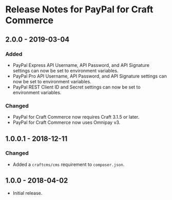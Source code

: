 # Release Notes for PayPal for Craft Commerce

## 2.0.0 - 2019-03-04

### Added
- PayPal Express API Username, API Password, and API Signature settings can now be set to environment variables.
- PayPal Pro API Username, API Password, and API Signature settings can now be set to environment variables.
- PayPal REST Client ID and Secret settings can now be set to environment variables.

### Changed
- PayPal for Craft Commerce now requires Craft 3.1.5 or later.
- PayPal for Craft Commerce now uses Omnipay v3.

## 1.0.0.1 - 2018-12-11

### Changed
- Added a `craftcms/cms` requirement to `composer.json`.

## 1.0.0 - 2018-04-02

- Initial release.
